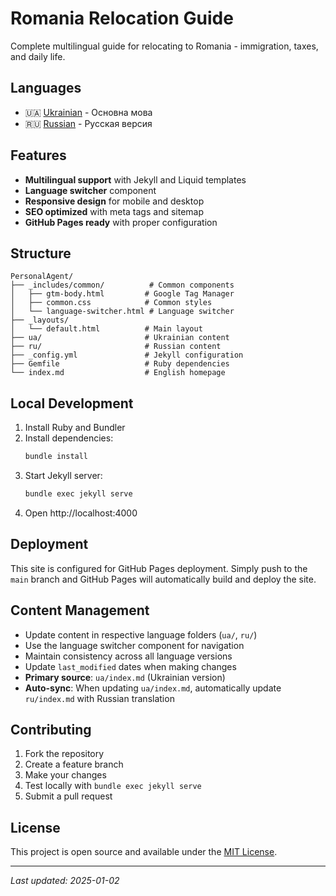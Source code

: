 # Romania Relocation Guide

Complete multilingual guide for relocating to Romania - immigration, taxes, and daily life.

## Languages

- 🇺🇦 [Ukrainian](ua/) - Основна мова
- 🇷🇺 [Russian](ru/) - Русская версия

## Features

- **Multilingual support** with Jekyll and Liquid templates
- **Language switcher** component
- **Responsive design** for mobile and desktop
- **SEO optimized** with meta tags and sitemap
- **GitHub Pages ready** with proper configuration

## Structure

```
PersonalAgent/
├── _includes/common/          # Common components
│   ├── gtm-body.html         # Google Tag Manager
│   ├── common.css            # Common styles
│   └── language-switcher.html # Language switcher
├── _layouts/
│   └── default.html          # Main layout
├── ua/                       # Ukrainian content
├── ru/                       # Russian content
├── _config.yml               # Jekyll configuration
├── Gemfile                   # Ruby dependencies
└── index.md                  # English homepage
```

## Local Development

1. Install Ruby and Bundler
2. Install dependencies:
   ```bash
   bundle install
   ```
3. Start Jekyll server:
   ```bash
   bundle exec jekyll serve
   ```
4. Open http://localhost:4000

## Deployment

This site is configured for GitHub Pages deployment. Simply push to the `main` branch and GitHub Pages will automatically build and deploy the site.

## Content Management

- Update content in respective language folders (`ua/`, `ru/`)
- Use the language switcher component for navigation
- Maintain consistency across all language versions
- Update `last_modified` dates when making changes
- **Primary source**: `ua/index.md` (Ukrainian version)
- **Auto-sync**: When updating `ua/index.md`, automatically update `ru/index.md` with Russian translation

## Contributing

1. Fork the repository
2. Create a feature branch
3. Make your changes
4. Test locally with `bundle exec jekyll serve`
5. Submit a pull request

## License

This project is open source and available under the [MIT License](LICENSE).

---
*Last updated: 2025-01-02*
